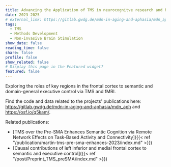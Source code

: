 ```yaml
---
title: Advancing the Application of TMS in neurocognitve research and beyond
date: 2023-2025
# external_link: https://gitlab.gwdg.de/mdn-in-aging-and-aphasia/mdn_aph
tags:
  - TMS
  - Methods Development
  - Non-invasive Brain Stimulation
show_date: false
reading_time: false
share: false
profile: false
show_related: false
# Display this page in the Featured widget?
featured: false
---
```


Exploring the roles of key regions in the frontal cortex to semantic and domain-general executive control via TMS and fMRI.

Find the code and data related to the projects' publications here: https://gitlab.gwdg.de/mdn-in-aging-and-aphasia/mdn_aph and https://osf.io/q5kam/.

Related publications: 
- [TMS over the Pre-SMA Enhances Semantic Cognition via Remote Network Effects on Task-Based Activity and Connectivity]({{< ref "/publication/martin-tms-pre-sma-enhances-2023/index.md" >}})
- [Causal contributions of left inferior and medial frontal cortex to semantic and executive control]({{< ref "/post/Preprint_TMS_preSMA/index.md" >}})

<!--more-->
